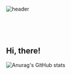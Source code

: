![header](https://capsule-render.vercel.app/api?type=Cylinder&color=e6fccf&height=300&section=header&text=Yoozung&fontSize=90)


<!--F0EAD6 EDF1FF / e6fccf e8ffe8
**yoozung/Yoozung** is a ✨ _special_ ✨ repository because its `README.md` (this file) appears on your GitHub profile.

Here are some ideas to get you started:


- 🌱 I’m currently learning ...
- 👯 I’m looking to collaborate on ...
- 🤔 I’m looking for help with ...
- 💬 Ask me about ...
- 📫 How to reach me: ...
-  Pronouns: ...
- ⚡ Fun fact: ...
-->

&NewLine;
<br>
<br>
<br>

## Hi, there!

![Anurag's GitHub stats](https://github-readme-stats.vercel.app/api?username=yoozung&&show_icons=true&theme=vue)

